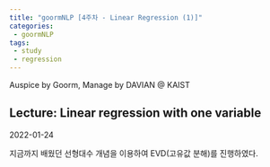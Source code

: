 ```yaml
---
title: "goormNLP [4주차 - Linear Regression (1)]"  
categories:
 - goormNLP
tags:
 - study
 - regression
---
```


Auspice by Goorm, Manage by DAVIAN @ KAIST

## Lecture: Linear regression with one variable

2022-01-24

지금까지 배웠던 선형대수 개념을 이용하여 EVD(고유값 분해)를 진행하였다. 

